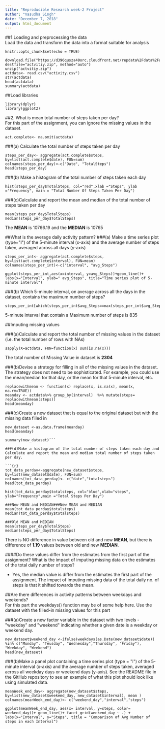 ```yaml
---
title: "Reproducible Research week-2 Project"
author: "Vasudha Singh"
date: "December 7, 2018"
output: html_document
---
```


##1.Loading and preprocessing the data  
Load the data and transform the data into a format suitable for analysis   
```{r setup, include=TRUE, echo=TRUE}
knitr::opts_chunk$set(echo = TRUE)

download.file("https://d396qusza40orc.cloudfront.net/repdata%2Fdata%2Factivity.zip", destfile="actvitiy.zip", method="auto")
unzip("actvitiy.zip")
actdata<- read.csv("activity.csv")
str(actdata)
head(actdata)
summary(actdata)
```  
##Load libraries
```{r}
library(dplyr)
library(ggplot2)
```  

##2. What is mean total number of steps taken per day?  
For this part of the assignment, you can ignore the missing values in the dataset.  
```{r}
act.complete<- na.omit(actdata)
```
###(a) Calculate the total number of steps taken per day  

```{r}
steps_per_day<- aggregate(act.complete$steps, by=list(act.complete$date), FUN=sum) 
colnames(steps_per_day)<-c("Date", "TotalSteps")
head(steps_per_day)
```  
###(b) Make a histogram of the total number of steps taken each day

```{r}
hist(steps_per_day$TotalSteps, col="red",xlab ="Steps", ylab ="Frequency", main = "Total Number Of Steps Taken Per Day")
```  
###(c)Calculate and report the mean and median of the total number of steps taken per day  

```{r}
mean(steps_per_day$TotalSteps)
median(steps_per_day$TotalSteps)
```  
The **MEAN** is 10766.19 and  the **MEDIAN** is 10765  


##What is the average daily activity pattern?
###(a) Make a time series plot (type="l") of the 5-minute interval (x-axis) and the average number of steps taken, averaged across all days (y-axis)  

```{r}
steps_per_int<- aggregate(act.complete$steps, by=list(act.complete$interval), FUN=mean) 
colnames(steps_per_int)<-c("interval", "avg_Steps")

ggplot(steps_per_int,aes(x=interval, y=avg_Steps))+geom_line()+ labs(x="Interval", ylab=" avg_Steps", title="Time series plot of 5- minute interval")
```    


###(b) Which 5-minute interval, on average across all the days in the dataset, contains the maximum number of steps?  

```{r}
steps_per_int[which(steps_per_int$avg_Steps==max(steps_per_int$avg_Steps)),]
```  

5-minute interval that contain a Maximum number of steps is 835  


##Imputing missing values  

###(a)Calculate and report the total number of missing values in the dataset (i.e. the total number of rows with NAs) 
```{r}
sapply(X=actdata, FUN=function(x) sum(is.na(x)))
```  
The total number of Missing Value in dataset is **2304**  


###(b)Devise a strategy for filling in all of the missing values in the dataset. The strategy does not need to be sophisticated. For example, you could use the mean/median for that day, or the mean for that 5-minute interval, etc.  

```{r}
replacewithmean <- function(x) replace(x, is.na(x), mean(x, na.rm=TRUE))
meanday <- actdata%>% group_by(interval)  %>% mutate(steps= replacewithmean(steps))
head(meanday)
```  

###(c)Create a new dataset that is equal to the original dataset but with the missing data filled in  
```{r}
new_dataset <-as.data.frame(meanday)
head(meanday)

summary(new_dataset)```  
 
###(d)Make a histogram of the total number of steps taken each day and Calculate and report the mean and median total number of steps taken per day. 

```{r}
tot_data_perday<-aggregate(new_dataset$steps, by=list(new_dataset$date), FUN=sum)
colnames(tot_data_perday)<- c("date","totalsteps")
head(tot_data_perday)

hist(tot_data_perday$totalsteps, col="blue",xlab="steps", ylab="Frequency",main ="Total Steps Per Day")
```
```{r}
###New MEAN and MEDIAN###New MEAN and MEDIAN
mean(tot_data_perday$totalsteps)
median(tot_data_perday$totalsteps)

###Old MEAN and MEDIAN
mean(steps_per_day$TotalSteps)
median(steps_per_day$TotalSteps)
```   
There is NO difference in value between old and new **MEAN**, but there is  difference of **1.19**  values between old and new **MEDIAN**.  


####Do these values differ from the estimates from the first part of the assignment? What is the impact of imputing missing data on the estimates of the total daily number of steps?   
  - Yes, the median value is differ from the estimates the first part of the assignment. The impact of imputing  missing data of the total daily no. of steps is that it shifted towards the mean.  
  
##Are there differences in activity patterns between weekdays and weekends?  
For this part the weekdays() function may be of some help here. Use the dataset with the filled-in missing values for this part    
  
###(a)Create a new factor variable in the dataset with two levels - "weekday" and "weekend" indicating whether a given date is a weekday or weekend day. 
```{r}
new_dataset$weekend_day <-ifelse(weekdays(as.Date(new_dataset$date)) %in% c("Monday", "Teusday", "Wednesday","Thursday", "Friday"), "Weekday", "Weekend")
head(new_dataset)
```  

###(b)Make a panel plot containing a time series plot (type = "l") of the 5-minute interval (x-axis) and the average number of steps taken, averaged across all weekday days or weekend days (y-axis). See the README file in the GitHub repository to see an example of what this plot should look like using simulated data.  

```{r}
meanWeek_end_day<- aggregate(new_dataset$steps, by=list(new_dataset$weekend_day, new_dataset$interval), mean )
colnames(meanWeek_end_day)<- c("weekend_day","interval","steps")

ggplot(meanWeek_end_day, aes(x= interval, y=steps, color= weekend_day))+ geom_line()+ facet_grid(weekend_day ~ .) + labs(x="Interval", y="Steps", title = "Comparison of Avg Number of steps in each Interval")
```



